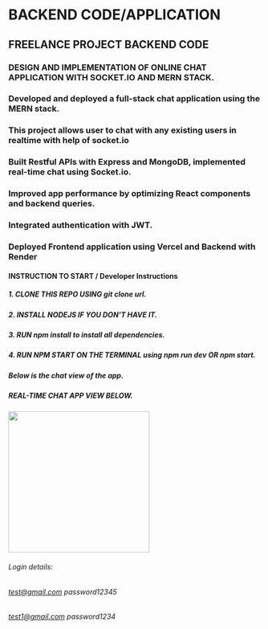 # BACKEND CODE/APPLICATION
## FREELANCE PROJECT BACKEND CODE
### DESIGN AND IMPLEMENTATION OF ONLINE CHAT APPLICATION WITH SOCKET.IO AND MERN STACK.


### Developed and deployed a full-stack chat application using the MERN stack.
### This project allows user to chat with any existing users in realtime with help of socket.io
### Built Restful APIs with Express and MongoDB, implemented real-time chat using Socket.io.
### Improved app performance by optimizing React components and backend queries.
### Integrated authentication with JWT.
### Deployed Frontend application using Vercel and Backend with Render


#### INSTRUCTION TO START / Developer Instructions
##### 1. CLONE THIS REPO USING git clone url.
##### 2. INSTALL NODEJS IF YOU DON'T HAVE IT.
##### 3. RUN npm install to install all dependencies.
##### 4. RUN NPM START ON THE TERMINAL using npm run dev OR npm start.
##### Below is the chat view of the app.

##### REAL-TIME CHAT APP VIEW BELOW.
<img width="281" alt="" src="https://github.com/user-attachments/assets/9cc8c186-da68-46ef-81bd-3985b892abbe" />

###### Login details: 
###### test@gmail.com  password12345
###### test1@gmail.com password1234
